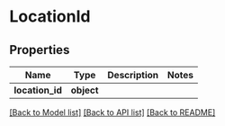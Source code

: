 # LocationId

## Properties
Name | Type | Description | Notes
------------ | ------------- | ------------- | -------------
**location_id** | **object** |  | 

[[Back to Model list]](../README.md#documentation-for-models) [[Back to API list]](../README.md#documentation-for-api-endpoints) [[Back to README]](../README.md)

